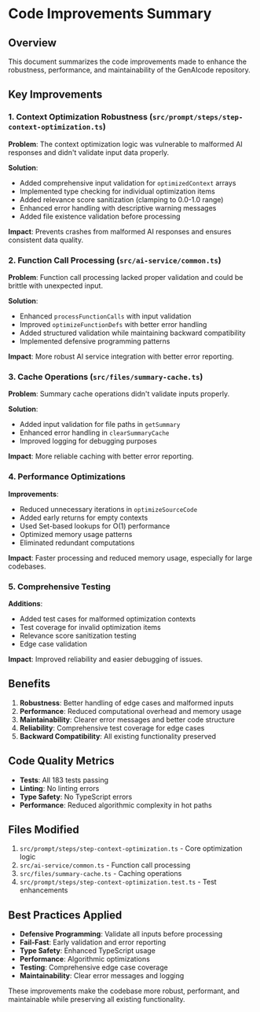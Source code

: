# Code Improvements Summary

## Overview

This document summarizes the code improvements made to enhance the robustness, performance, and maintainability of the GenAIcode repository.

## Key Improvements

### 1. Context Optimization Robustness (`src/prompt/steps/step-context-optimization.ts`)

**Problem**: The context optimization logic was vulnerable to malformed AI responses and didn't validate input data properly.

**Solution**:

- Added comprehensive input validation for `optimizedContext` arrays
- Implemented type checking for individual optimization items
- Added relevance score sanitization (clamping to 0.0-1.0 range)
- Enhanced error handling with descriptive warning messages
- Added file existence validation before processing

**Impact**: Prevents crashes from malformed AI responses and ensures consistent data quality.

### 2. Function Call Processing (`src/ai-service/common.ts`)

**Problem**: Function call processing lacked proper validation and could be brittle with unexpected input.

**Solution**:

- Enhanced `processFunctionCalls` with input validation
- Improved `optimizeFunctionDefs` with better error handling
- Added structured validation while maintaining backward compatibility
- Implemented defensive programming patterns

**Impact**: More robust AI service integration with better error reporting.

### 3. Cache Operations (`src/files/summary-cache.ts`)

**Problem**: Summary cache operations didn't validate inputs properly.

**Solution**:

- Added input validation for file paths in `getSummary`
- Enhanced error handling in `clearSummaryCache`
- Improved logging for debugging purposes

**Impact**: More reliable caching with better error reporting.

### 4. Performance Optimizations

**Improvements**:

- Reduced unnecessary iterations in `optimizeSourceCode`
- Added early returns for empty contexts
- Used Set-based lookups for O(1) performance
- Optimized memory usage patterns
- Eliminated redundant computations

**Impact**: Faster processing and reduced memory usage, especially for large codebases.

### 5. Comprehensive Testing

**Additions**:

- Added test cases for malformed optimization contexts
- Test coverage for invalid optimization items
- Relevance score sanitization testing
- Edge case validation

**Impact**: Improved reliability and easier debugging of issues.

## Benefits

1. **Robustness**: Better handling of edge cases and malformed inputs
2. **Performance**: Reduced computational overhead and memory usage
3. **Maintainability**: Clearer error messages and better code structure
4. **Reliability**: Comprehensive test coverage for edge cases
5. **Backward Compatibility**: All existing functionality preserved

## Code Quality Metrics

- **Tests**: All 183 tests passing
- **Linting**: No linting errors
- **Type Safety**: No TypeScript errors
- **Performance**: Reduced algorithmic complexity in hot paths

## Files Modified

1. `src/prompt/steps/step-context-optimization.ts` - Core optimization logic
2. `src/ai-service/common.ts` - Function call processing
3. `src/files/summary-cache.ts` - Caching operations
4. `src/prompt/steps/step-context-optimization.test.ts` - Test enhancements

## Best Practices Applied

- **Defensive Programming**: Validate all inputs before processing
- **Fail-Fast**: Early validation and error reporting
- **Type Safety**: Enhanced TypeScript usage
- **Performance**: Algorithmic optimizations
- **Testing**: Comprehensive edge case coverage
- **Maintainability**: Clear error messages and logging

These improvements make the codebase more robust, performant, and maintainable while preserving all existing functionality.
